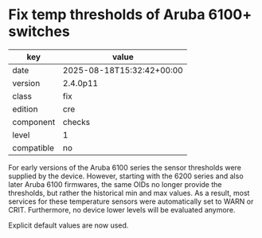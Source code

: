 [//]: # (werk v2)
# Fix temp thresholds of Aruba 6100+ switches

key        | value
---------- | ---
date       | 2025-08-18T15:32:42+00:00
version    | 2.4.0p11
class      | fix
edition    | cre
component  | checks
level      | 1
compatible | no

For early versions of the Aruba 6100 series the sensor thresholds were supplied by the device.
However, starting with the 6200 series and also later Aruba 6100 firmwares, the same OIDs no longer provide the thresholds, but rather the historical min and max values.
As a result, most services for these temperature sensors were automatically set to WARN or CRIT.
Furthermore, no device lower levels will be evaluated anymore.

Explicit default values are now used.
